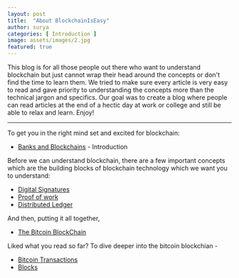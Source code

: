 ```yaml
---
layout: post
title:  "About BlockchainIsEasy"
author: surya
categories: [ Introduction ]
image: assets/images/2.jpg
featured: true
---
```


This blog is for all those people out there who want to understand blockchain but just cannot wrap their head around the concepts or don't find the time to learn them. We tried to make sure every article is very easy to read and gave priority to understanding the concepts more than the technical jargon and specifics. Our goal was to create a blog where people can read articles at the end of a hectic day at work or college and still be able to relax and learn. Enjoy! 

---

To get you in the right mind set and excited for blockchain:

* [Banks and Blockchains](https://blockchainiseasy.github.io/banks-and-blockchains/) - Introduction 

Before we can understand blockchain, there are a few important concepts which are the building blocks of blockchain technology which we want you to understand:

* [Digital Signatures](https://blockchainiseasy.github.io/digital-signature/)
* [Proof of work](https://blockchainiseasy.github.io/proof-of-work/)
* [Distributed Ledger](https://blockchainiseasy.github.io/distributed-ledger/)

And then, putting it all together,
* [The Bitcoin BlockChain](https://blockchainiseasy.github.io/the-bitcoin-blockchain/)

Liked what you read so far? To dive deeper into the bitcoin blockchian - 
* [Bitcoin Transactions](https://blockchainiseasy.github.io/bitcoin-transactions/)
* [Blocks](https://blockchainiseasy.github.io/blocks/)